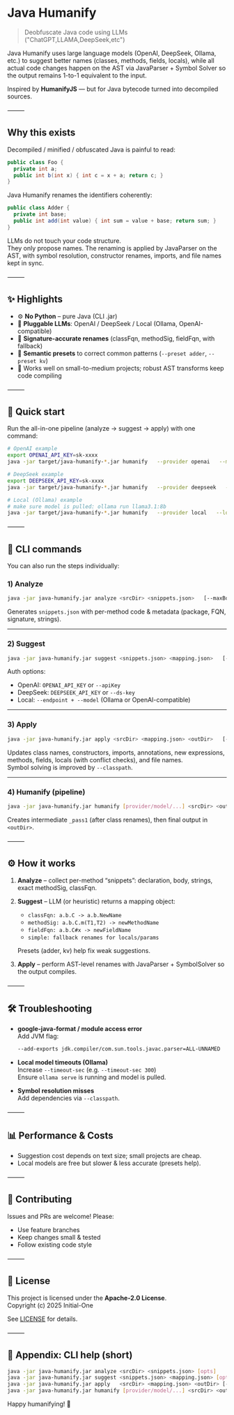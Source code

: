 # Java Humanify
> Deobfuscate Java code using LLMs ("ChatGPT,LLAMA,DeepSeek,etc")

Java Humanify uses large language models (OpenAI, DeepSeek, Ollama, etc.) to suggest better names (classes, methods, fields, locals), while all actual code changes happen on the AST via JavaParser + Symbol Solver so the output remains 1-to-1 equivalent to the input.

Inspired by **HumanifyJS** — but for Java bytecode turned into decompiled sources.

⸻

## Why this exists

Decompiled / minified / obfuscated Java is painful to read:

```java
public class Foo {
  private int a;
  public int b(int x) { int c = x + a; return c; }
}
```

Java Humanify renames the identifiers coherently:

```java
public class Adder {
  private int base;
  public int add(int value) { int sum = value + base; return sum; }
}
```

LLMs do not touch your code structure.  
They only propose names. The renaming is applied by JavaParser on the AST, with symbol resolution, constructor renames, imports, and file names kept in sync.

⸻

## ✨ Highlights

- ⚙️ **No Python** – pure Java (CLI .jar)  
- 🧠 **Pluggable LLMs**: OpenAI / DeepSeek / Local (Ollama, OpenAI-compatible)  
- 🧩 **Signature-accurate renames** (classFqn, methodSig, fieldFqn, with fallback)  
- 🧭 **Semantic presets** to correct common patterns (`--preset adder`, `--preset kv`)  
- 🧪 Works well on small-to-medium projects; robust AST transforms keep code compiling  

⸻

## 🚀 Quick start

Run the all-in-one pipeline (analyze → suggest → apply) with one command:

```bash
# OpenAI example
export OPENAI_API_KEY=sk-xxxx
java -jar target/java-humanify-*.jar humanify   --provider openai   --model gpt-4o-mini   samples/src samples/out
```

```bash
# DeepSeek example
export DEEPSEEK_API_KEY=sk-xxxx
java -jar target/java-humanify-*.jar humanify   --provider deepseek   --model deepseek-chat   samples/src samples/out
```

```bash
# Local (Ollama) example
# make sure model is pulled: ollama run llama3.1:8b    
java -jar target/java-humanify-*.jar humanify   --provider local   --local-api ollama   --endpoint http://localhost:11434   --model llama3.1:8b   samples/src samples/out
```

⸻

## 🔧 CLI commands

You can also run the steps individually:

### 1) Analyze
```bash
java -jar java-humanify.jar analyze <srcDir> <snippets.json>   [--maxBodyLen 1600] [--includeStrings true] [--exclude "glob/**"]
```

Generates `snippets.json` with per-method code & metadata (package, FQN, signature, strings).

---

### 2) Suggest
```bash
java -jar java-humanify.jar suggest <snippets.json> <mapping.json>   [--provider dummy|openai|deepseek|local]   [--model gpt-4o-mini|deepseek-chat|<local-model>]   [--batch 12]   [--endpoint http://localhost:11434]   [--local-api ollama|openai]   [--timeout-sec 180] 
```

Auth options:  
- OpenAI: `OPENAI_API_KEY` or `--apiKey`  
- DeepSeek: `DEEPSEEK_API_KEY` or `--ds-key`  
- Local: `--endpoint + --model` (Ollama or OpenAI-compatible)  

---

### 3) Apply
```bash
java -jar java-humanify.jar apply <srcDir> <mapping.json> <outDir>   [--classpath jarOrDir[:morePaths]]
```

Updates class names, constructors, imports, annotations, new expressions, methods, fields, locals (with conflict checks), and file names.  
Symbol solving is improved by `--classpath`.

---

### 4) Humanify (pipeline)
```bash
java -jar java-humanify.jar humanify [provider/model/...] <srcDir> <outDir>
```

Creates intermediate `_pass1` (after class renames), then final output in `<outDir>`.

⸻

## ⚙️ How it works

1. **Analyze** – collect per-method “snippets”: declaration, body, strings, exact methodSig, classFqn.  
2. **Suggest** – LLM (or heuristic) returns a mapping object:  
   - `classFqn: a.b.C -> a.b.NewName`  
   - `methodSig: a.b.C.m(T1,T2) -> newMethodName`  
   - `fieldFqn: a.b.C#x -> newFieldName`  
   - `simple: fallback renames for locals/params`  

   Presets (adder, kv) help fix weak suggestions.  
3. **Apply** – perform AST-level renames with JavaParser + SymbolSolver so the output compiles.

⸻

## 🛠️ Troubleshooting

- **google-java-format / module access error**  
  Add JVM flag:  
  ```bash
  --add-exports jdk.compiler/com.sun.tools.javac.parser=ALL-UNNAMED
  ```

- **Local model timeouts (Ollama)**  
  Increase `--timeout-sec` (e.g. `--timeout-sec 300`)  
  Ensure `ollama serve` is running and model is pulled.

- **Symbol resolution misses**  
  Add dependencies via `--classpath`.  

⸻

## 📊 Performance & Costs

- Suggestion cost depends on text size; small projects are cheap.  
- Local models are free but slower & less accurate (presets help).  

⸻

## 🤝 Contributing

Issues and PRs are welcome! Please:  
- Use feature branches  
- Keep changes small & tested  
- Follow existing code style  

⸻

## 📜 License

This project is licensed under the **Apache-2.0 License**.  
Copyright (c) 2025 Initial-One  

See [LICENSE](./LICENSE) for details.

⸻

## 📎 Appendix: CLI help (short)

```bash
java -jar java-humanify.jar analyze <srcDir> <snippets.json> [opts]
java -jar java-humanify.jar suggest <snippets.json> <mapping.json> [opts]
java -jar java-humanify.jar apply   <srcDir> <mapping.json> <outDir> [--classpath ...]
java -jar java-humanify.jar humanify [provider/model/...] <srcDir> <outDir>
```

Happy humanifying! 🎉
